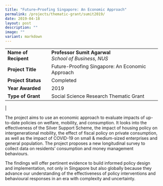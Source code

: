 ```yaml
---
title: "Future–Proofing Singapore: An Economic Approach"
permalink: /projects/thematic-grant/sumit2019/
date: 2019-04-18
layout: post
description: ""
image: ""
variant: markdown
---
```

|  |  |
|---|---|
| **Name of Recipent** | **Professor Sumit Agarwal**<br>_School of Business, NUS_ |
| **Project Title** | Future-Proofing Singapore: An Economic Approach |
| **Project Status** | Completed |
| **Year Awarded** | 2019 |
| **Type of Grant** | Social Science Research Thematic Grant |
|

The project aims to use an economic approach to evaluate impacts of up-to-date policies on welfare, mobility, and consumption. It looks into the effectiveness of the Silver Support Scheme, the impact of housing policy on intergenerational mobility, the effect of fiscal policy on private consumption, as well as the impact of COVID-19 on small &amp; medium-sized enterprises and general population. The project proposes a new longitudinal survey to collect data on residents’ consumption and money management behaviours.

The findings will offer pertinent evidence to build informed policy design and implementation, not only in Singapore but also globally because they advance our understanding of the effectiveness of policy interventions and behavioural responses in an era with complexity and uncertainty.